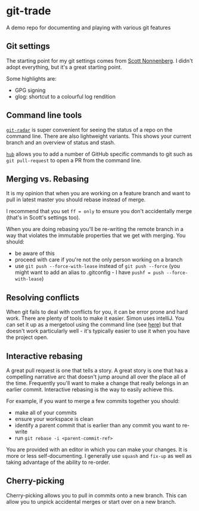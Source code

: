 # git-trade
A demo repo for documenting and playing with various git features

## Git settings
The starting point for my git settings comes from 
[Scott Nonnenberg](https://blog.scottnonnenberg.com/better-git-configuration/). 
I didn't adopt everything, but it's a great starting point.

Some highlights are:
 - GPG signing
 - glog: shortcut to a colourful log rendition 

## Command line tools
[`git-radar`](https://github.com/michaeldfallen/git-radar) is super convenient 
for seeing the status of a repo on the command line. There are also lightweight
variants. This shows your current branch and an overview of status and stash. 

[`hub`](https://hub.github.com/) allows you to add a number of GitHub specific
commands to git such as `git pull-request` to open a PR from the command line.

## Merging vs. Rebasing
It is my opinion that when you are working on a feature branch and want to pull
in latest master you should rebase instead of merge.

I recommend that you set `ff = only` to ensure you don't accidentally merge 
(that's in Scott's settings too).

When you are doing rebasing you'll be re-writing the remote branch in a way
that violates the immutable properties that we get with merging. You should:
 - be aware of this
 - proceed with care if you're not the only person working on a branch
 - use `git push --force-with-lease` instead of `git push --force` (you might
   want to add an alias to .gitconfig - I have `pushf = push --force-with-lease`)

## Resolving conflicts
When git fails to deal with conflicts for you, it can be error prone and hard
work. There are plenty of tools to make it easier. Simon uses intelliJ. You can
set it up as a mergetool using the command line (see [here](http://brian.pontarelli.com/2013/10/25/using-idea-for-git-merging-and-diffing/)) 
but that doesn't work particularly well - it's typically easier to use it when 
you have the project open.

## Interactive rebasing
A great pull request is one that tells a story. A great story is one that has
a compelling narrative arc that doesn't jump around all over the place all of
the time. Frequently you'll want to make a change that really belongs in an
earlier commit. Interactive rebasing is the way to easily achieve this.

For example, if you want to merge a few commits together you should:
 - make all of your commits 
 - ensure your workspace is clean 
 - identify a parent commit that is earlier than any commit you want to re-write
 - run `git rebase -i <parent-commit-ref>`

You are provided with an editor in which you can make your changes. It is 
more or less self-documenting. I generally use `squash` and `fix-up` as well
as taking advantage of the ability to re-order.

## Cherry-picking
Cherry-picking allows you to pull in commits onto a new branch. This can allow
you to unpick accidental merges or start over on a new branch.

